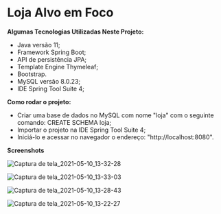 # Loja Alvo em Foco

**Algumas Tecnologias Utilizadas Neste Projeto:**
- Java versão 11;
- Framework Spring Boot; 
- API de persistência JPA;
- Template Engine Thymeleaf;
- Bootstrap.
- MySQL versão 8.0.23;
- IDE Spring Tool Suite 4;

**Como rodar o projeto:**
- Criar uma base de dados no MySQL com nome "loja" com o seguinte comando: 
  CREATE SCHEMA loja;
- Importar o projeto na IDE Spring Tool Suite 4;
- Iniciá-lo e acessar no navegador o endereço: "http://localhost:8080".

**Screenshots**

![Captura de tela_2021-05-10_13-32-28](https://user-images.githubusercontent.com/56006792/117693611-98194080-b194-11eb-982c-471720cba77d.png)

![Captura de tela_2021-05-10_13-33-03](https://user-images.githubusercontent.com/56006792/117693672-a5cec600-b194-11eb-997c-0f5f7264a5f0.png)

![Captura de tela_2021-05-10_13-28-43](https://user-images.githubusercontent.com/56006792/117693700-abc4a700-b194-11eb-9f0c-5960fd99dcdc.png)

![Captura de tela_2021-05-10_13-22-27](https://user-images.githubusercontent.com/56006792/117693727-b2531e80-b194-11eb-97fb-a37bfc5e9a3b.png)
